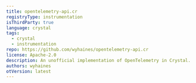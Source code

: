 ```yaml
---
title: opentelemetry-api.cr
registryType: instrumentation
isThirdParty: true
language: crystal
tags:
  - crystal
  - instrumentation
repo: https://github.com/wyhaines/opentelemetry-api.cr
license: Apache-2.0
description: An unofficial implementation of OpenTelemetry in Crystal.
authors: wyhaines
otVersion: latest
---
```

